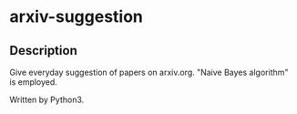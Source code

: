arxiv-suggestion
=========

Description
---------
Give everyday suggestion of papers on arxiv.org. "Naive Bayes algorithm" is employed.

Written by Python3.
